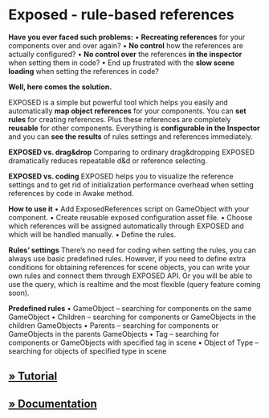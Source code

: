 # Exposed - rule-based references

**Have you ever faced such problems:**
• **Recreating references** for your components over and over again?
• **No control** how the references are actually configured?
• **No control over** the references **in the inspector** when setting them in code?
• End up frustrated with the **slow scene loading** when setting the references in code?

**Well, here comes the solution.**

EXPOSED is a simple but powerful tool which helps you easily and automatically **map object references** for your components. You can **set rules** for creating references. Plus these references are completely **reusable** for other components. Everything is **configurable in the Inspector** and you can **see the results** of rules settings and references immediately.

**EXPOSED vs. drag&drop**
Comparing to ordinary drag&dropping EXPOSED dramatically reduces repeatable d&d or reference selecting.

**EXPOSED vs. coding**
EXPOSED helps you to visualize the reference settings and to get rid of initialization performance overhead when setting references by code in Awake method.

**How to use it**
• Add ExposedReferences script on GameObject with your component.
• Create reusable exposed configuration asset file.
• Choose which references will be assigned automatically through EXPOSED and which will be handled manually.
• Define the rules.

**Rules’ settings**
There’s no need for coding when setting the rules, you can always use basic predefined rules. However, if you need to define extra conditions for obtaining references for scene objects, you can write your own rules and connect them through EXPOSED API. Or you will be able to use the query, which is realtime and the most flexible (query feature coming soon).

**Predefined rules**
• GameObject – searching for components on the same GameObject
• Children – searching for components or GameObjects in the children GameObjects
• Parents – searching for components or GameObjects in the parents GameObjects
• Tag – searching for components or GameObjects with specified tag in scene
• Object of Type – searching for objects of specified type in scene

## **[» Tutorial][tutorial]**
## **[» Documentation][documentation]**

[tutorial]: https://youtu.be/lcqoPOIYMno "Exposed Tutorial"
[documentation]: http://3move.org/exposed/Exposed-Manual.pdf "Exposed Documentation"
